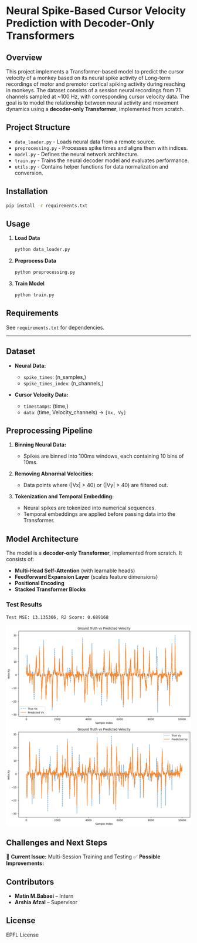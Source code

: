 # Neural Spike-Based Cursor Velocity Prediction with Decoder-Only Transformers

## Overview
This project implements a Transformer-based model to predict the cursor velocity of a monkey based on its neural spike activity of Long-term recordings of motor and premotor cortical spiking activity during reaching in monkeys. The dataset consists of a session neural recordings from 71 channels sampled at ~100 Hz, with corresponding cursor velocity data. The goal is to model the relationship between neural activity and movement dynamics using a **decoder-only Transformer**, implemented from scratch.


## Project Structure

- `data_loader.py` - Loads neural data from a remote source.
- `preprocessing.py` - Processes spike times and aligns them with indices.
- `model.py` - Defines the neural network architecture.
- `train.py` - Trains the neural decoder model and evaluates performance.
- `utils.py` - Contains helper functions for data normalization and conversion.

## Installation

```sh
pip install -r requirements.txt
```

## Usage

1. **Load Data**
   ```sh
   python data_loader.py
   ```
2. **Preprocess Data**
   ```sh
   python preprocessing.py
   ```
3. **Train Model**
   ```sh
   python train.py
   ```

## Requirements
See `requirements.txt` for dependencies.

---

## Dataset
- **Neural Data:**
  - `spike_times`: (n_samples,)
  - `spike_times_index`: (n_channels,)
  
- **Cursor Velocity Data:**
  - `timestamps`: (time,)
  - `data`: (time, Velocity_channels) → `[Vx, Vy]`

## Preprocessing Pipeline
1. **Binning Neural Data:**
   - Spikes are binned into 100ms windows, each containing 10 bins of 10ms.
   
2. **Removing Abnormal Velocities:**
   - Data points where \(|Vx| > 40\) or \(|Vy| > 40\) are filtered out.
   
3. **Tokenization and Temporal Embedding:**
   - Neural spikes are tokenized into numerical sequences.
   - Temporal embeddings are applied before passing data into the Transformer.

## Model Architecture
The model is a **decoder-only Transformer**, implemented from scratch. It consists of:
- **Multi-Head Self-Attention** (with learnable heads)
- **Feedforward Expansion Layer** (scales feature dimensions)
- **Positional Encoding**
- **Stacked Transformer Blocks**


### Test Results 
```
Test MSE: 13.135366, R2 Score: 0.689168
```
![Alt text](Result_Vx.png)
![Alt text](Result_Vy.png)




## Challenges and Next Steps
🔴 **Current Issue:** Multi-Session Training and Testing
✅ **Possible Improvements:**


## Contributors
- **Matin M.Babaei** – Intern
- **Arshia Afzal** – Supervisor

## License
EPFL License 


